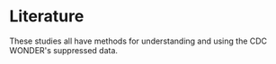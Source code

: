 # Literature 
These studies all have methods for understanding and using the CDC WONDER's suppressed data.
